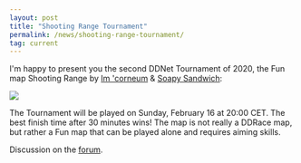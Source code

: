 ```yaml
---
layout: post
title: "Shooting Range Tournament"
permalink: /news/shooting-range-tournament/
tag: current
---
```


I'm happy to present you the second DDNet Tournament of 2020, the Fun map Shooting Range by [Im 'corneum](/mappers/Im-32--39-corneum/) & [Soapy Sandwich](/mappers/Soapy-32-Sandwich/):

[<img class="demo" src="/Shooting_Range.png" />](//forum.ddnet.tw/viewtopic.php?f=33&t=6906)

The Tournament will be played on Sunday, February 16 at 20:00 CET. The best finish time after 30 minutes wins! The map is not really a DDRace map, but rather a Fun map that can be played alone and requires aiming skills.

Discussion on the [forum](//forum.ddnet.tw/viewtopic.php?f=33&t=6906).
